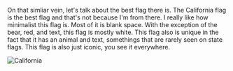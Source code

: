 On that simliar vein, let's talk about the best flag there is. The California flag is the best flag and that's not because I'm from there. I really like how minimalist this flag is. Most of it is blank space. With the exception of the bear, red, and text, this flag is mostly white. This flag also is unique in the fact that it has an animal and text, somethings that are rarely seen on state flags. This flag is also just iconic, you see it everywhere. 

<img src="/web1-sp/img/california.png" alt="California">
